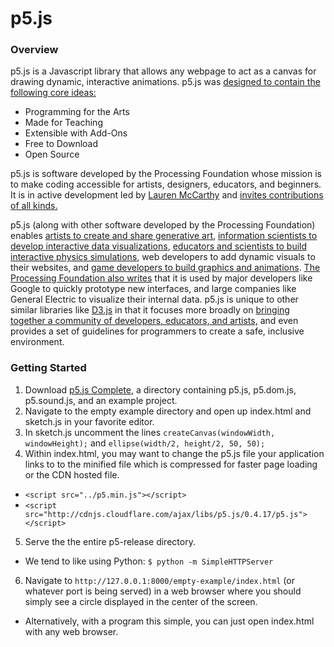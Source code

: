 # p5.js

### Overview

p5.js is a Javascript library that allows any webpage to act as a canvas for drawing dynamic, interactive animations. p5.js was [designed to contain the following core ideas:](http://hello.p5js.org)
* Programming for the Arts
* Made for Teaching
* Extensible with Add-Ons
* Free to Download
* Open Source

p5.js is software developed by the Processing Foundation whose mission is to make coding accessible for artists, designers, educators, and beginners. It is in active development led by [Lauren McCarthy](http://lauren-mccarthy.com) and [invites contributions of all kinds.](http://p5js.org/contribute/) 

p5.js (along with other software developed by the Processing Foundation) enables [artists to create and share generative art](https://paom.com/profiles/processing/#/profile-apps), [information scientists to develop interactive data visualizations](http://gleap.org/content/podcasts_viz), [educators and scientists to build interactive physics simulations](http://natureofcode.com), web developers to add dynamic visuals to their websites, and [game developers to build graphics and animations](http://p5play.molleindustria.org). [The Processing Foundation also writes](https://processing.org/overview/) that it is used by major developers like Google to quickly prototype new interfaces, and large companies like General Electric to visualize their internal data. p5.js is unique to other similar libraries like [D3.js](http://d3js.org) in that it focuses more broadly on [bringing together a community of developers, educators, and artists,](http://p5js.org/community/) and even provides a set of guidelines for programmers to create a safe, inclusive environment.

### Getting Started

1. Download [p5.js Complete](http://p5js.org/download/), a directory containing p5.js, p5.dom.js, p5.sound.js, and an example project.
2. Navigate to the empty example directory and open up index.html and sketch.js in your favorite editor.
3. In sketch.js uncomment the lines ```createCanvas(windowWidth, windowHeight);``` and ```ellipse(width/2, height/2, 50, 50);```
4. Within index.html, you may want to change the p5.js file your application links to to the minified file which is compressed for faster page loading or the CDN hosted file.
  * ```<script src="../p5.min.js"></script>```
  * ```<script src="http://cdnjs.cloudflare.com/ajax/libs/p5.js/0.4.17/p5.js"></script>```
5. Serve the the entire p5-release directory.
  * We tend to like using Python: ```$ python -m SimpleHTTPServer```
6. Navigate to ```http://127.0.0.1:8000/empty-example/index.html``` (or whatever port is being served) in a web browser where you should simply see a circle displayed in the center of the screen.
  * Alternatively, with a program this simple, you can just open index.html with any web browser.
